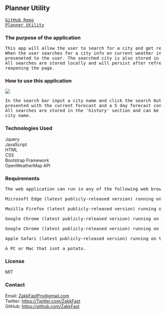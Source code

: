 ## Planner Utility
<pre>
<a href='https://github.com/ZakkFast/iWeather'>GitHub Repo</a>
<a href='https://zakkfast.github.io/iWeather/'>Planner Utility</a>
</pre>

### The purpose of the application
<pre>
This app will allow the user to search for a city and get relevent weather information. 
When the user searches for a city info on current weather info and a 5 day forecase is
preseneted to the user. The searched city is also stored in a list for easy call back. 
All searches are stored locally and will persist after refreshig or closing and 
reopening the page.
</pre>

### How to use this application
<img src='assets/images/iWeather.gif'>
<pre>
In the search bar input a city name and click the search button. You will then be 
presented with the current forecast and a 5 day forecast containing weather information. 
All searches are stored in the 'history' section and can be recalled by clicking on the 
city name.
</pre>

### Technologies Used
Jquery<br>
JavaScript<br>
HTML<br>
CSS<br>
Bootstrap Framework<br>
OpenWeatherMap API<br>


### Requirements
<pre>
The web application can run in any of the following web browsers running on the specified operating systems:

Microsoft Edge (latest publicly-released version) running on Windows 10, Window 8.1, Windows 8, Windows 7

Mozilla Firefox (latest publicly-released version) running on Windows 10, Windows 8.1, Windows 8, or Windows 7

Google Chrome (latest publicly-released version) running on Windows 10, Windows 8.1, Windows 8, Windows 7

Google Chrome (latest publicly-released version) running on the two latest publicly-release Mac OS versions

Apple Safari (latest publicly-released version) running on the two latest publicly-release Mac OS versions, or Apple iPad

A PC or Mac that isnt a potato.
</pre>

### License 
MIT

### Contact

Email: ZakkFastPro@gmail.com<br>
Twitter: https://Twitter.com/ZakkFast<br>
GitHub: https://github.com/ZakkFast<br>

